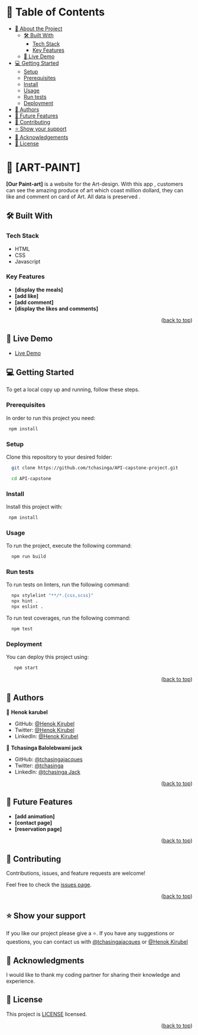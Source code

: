 
<!-- TABLE OF CONTENTS -->

# 📗 Table of Contents

- [📖 About the Project](#about-project)
  - [🛠 Built With](#built-with)
    - [Tech Stack](#tech-stack)
    - [Key Features](#key-features)
  - [🚀 Live Demo](#live-demo)
- [💻 Getting Started](#getting-started)
  - [Setup](#setup)
  - [Prerequisites](#prerequisites)
  - [Install](#install)
  - [Usage](#usage)
  - [Run tests](#run-tests)
  - [Deployment](#deployment)
- [👥 Authors](#authors)
- [🔭 Future Features](#future-features)
- [🤝 Contributing](#contributing)
- [⭐️ Show your support](#support)
- [🙏 Acknowledgements](#acknowledgements)
- [📝 License](#license)

<!-- PROJECT DESCRIPTION -->

# 📖 [ART-PAINT] <a name="about-project"></a>

**[Our Paint-art]** is a website for the Art-design. With this app , customers can see the amazing produce of art which coast million dollard, they can like and comment on card of Art. All data is preserved .

## 🛠 Built With <a name="built-with"></a>

### Tech Stack <a name="tech-stack"></a>

- HTML
- CSS
- Javascript
<!-- Features -->

### Key Features <a name="key-features"></a>

- **[display the meals]**
- **[add like]**
- **[add comment]**
- **[display the likes and comments]**

<p align="right">(<a href="#readme-top">back to top</a>)</p>

<!-- LIVE DEMO -->

## 🚀 Live Demo <a name="live-demo"></a>

>

- [Live Demo](https://tchasinga.github.io/API-capstone-project/dist/)

<!-- GETTING STARTED -->

>

## 💻 Getting Started <a name="getting-started"></a>

To get a local copy up and running, follow these steps.

### Prerequisites

In order to run this project you need:

```sh
 npm install
```

### Setup

Clone this repository to your desired folder:

```sh
  git clone https://github.com/tchasinga/API-capstone-project.git

  cd API-capstone 
```

### Install

Install this project with:

```sh
 npm install
```

### Usage

To run the project, execute the following command:

```sh
  npm run build
```

### Run tests

To run tests on linters, run the following command:

```sh
  npx stylelint "**/*.{css,scss}"
  npx hint .
  npx eslint .
```

To run test coverages, run the following command:

```sh
  npm test
```

### Deployment

You can deploy this project using:

```sh
   npm start
```

<p align="right">(<a href="#readme-top">back to top</a>)</p>

<!-- AUTHORS -->

## 👥 Authors <a name="authors"></a>

>

👤 **Henok karubel**

- GitHub: [@Henok Kirubel](https://github.com/henokkhm)
- Twitter: [@Henok Kirubel](https://twitter.com/henokkhm)
- LinkedIn: [@Henok Kirubel](https://www.linkedin.com/in/henokkhm/)

👤 **Tchasinga Balolebwami jack**

- GitHub: [@tchasingajacques](https://github.com/tchasinga)
- Twitter: [@tchasinga](https://twitter.com/Tchasinga)
- LinkedIn: [@tchasinga Jack](https://www.linkedin.com/in/tchasinga-jacques-76aba7214/)

<p align="right">(<a href="#readme-top">back to top</a>)</p>

<!-- FUTURE FEATURES -->

## 🔭 Future Features <a name="future-features"></a>

- **[add animation]**
- **[contact page]**
- **[reservation page]**

<p align="right">(<a href="#readme-top">back to top</a>)</p>

<!-- CONTRIBUTING -->

## 🤝 Contributing <a name="contributing"></a>

Contributions, issues, and feature requests are welcome!

Feel free to check the [issues page](https://github.com/tchasinga/API-capstone-project/issues/33).

<p align="right">(<a href="#readme-top">back to top</a>)</p>

<!-- SUPPORT -->

## ⭐️ Show your support <a name="support"></a>

If you like our project please give a ⭐️.
If you have any suggestions or questions, you can contact us with [@tchasingajacques](https://github.com/tchasinga) or [@Henok Kirubel](https://github.com/henokkhm)

<!-- ACKNOWLEDGEMENTS -->

## 🙏 Acknowledgments <a name="acknowledgements"></a>

I would like to thank my coding partner for sharing their knowledge and experience.

<!-- LICENSE -->

## 📝 License <a name="license"></a>

This project is [LICENSE](./LICENCE) licensed.

<p align="right">(<a href="#readme-top">back to top</a>)</p>
